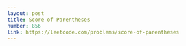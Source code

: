 ```yaml
---
layout: post
title: Score of Parentheses
number: 856
link: https://leetcode.com/problems/score-of-parentheses
---
```

